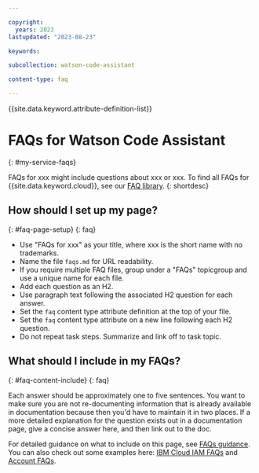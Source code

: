 ```yaml
---

copyright:
  years: 2023
lastupdated: "2023-08-23"

keywords:

subcollection: watson-code-assistant

content-type: faq

---
```


<!-- keywords values above are place holders. Actual values should be pulled from the FAQ questions. -->

{{site.data.keyword.attribute-definition-list}}

<!-- You must add the faq content type in your attribute definitions AND to each FAQ H2. This will ensure that the FAQ entry is pulled into the FAQ library or chatbots. -->

# FAQs for Watson Code Assistant
{: #my-service-faqs}

<!-- The title of your H1 should be FAQs for Watson Code Assistant, where Watson Code Assistant is the non-trademarked short version keyref. Include your service name as a search keyword at the top of your Markdown file. See the example keywords above. -->

FAQs for xxx might include questions about xxx or xxx. To find all FAQs for {{site.data.keyword.cloud}}, see our [FAQ library](/docs/faqs).
{: shortdesc}

<!-- where the first xxx is the long name of your service and the following xxx are pulled from your popular FAQs -->

## How should I set up my page?
{: #faq-page-setup}
{: faq}

* Use "FAQs for xxx" as your title, where xxx is the short name with no trademarks.
* Name the file `faqs.md` for URL readability.
* If you require multiple FAQ files, group under a "FAQs" topicgroup and use a unique name for each file.
* Add each question as an H2.
* Use paragraph text following the associated H2 question for each answer.
* Set the `faq` content type attribute definition at the top of your file.
* Set the `faq` content type attribute on a new line following each H2 question.
* Do not repeat task steps. Summarize and link off to task topic.

## What should I include in my FAQs?
{: #faq-content-include}
{: faq}

Each answer should be approximately one to five sentences. You want to make sure you are not re-documenting information that is already available in documentation because then you'd have to maintain it in two places. If a more detailed explanation for the question exists out in a documentation page, give a concise answer here, and then link out to the doc.

For detailed guidance on what to include on this page, see [FAQs guidance](/docs/developing/writing/faq.html#faqs). You can also check out some examples here: [IBM Cloud IAM FAQs](/docs/developing/Access-Management/iamfaq.html#faqs) and [Account FAQs](/docs/account/account_faq.html#accountfaqs).
